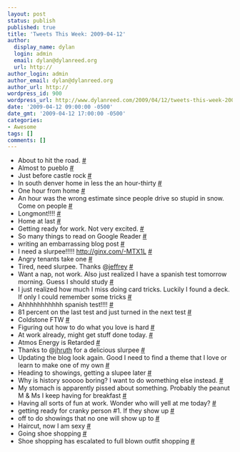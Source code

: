 ```yaml
---
layout: post
status: publish
published: true
title: 'Tweets This Week: 2009-04-12'
author:
  display_name: dylan
  login: admin
  email: dylan@dylanreed.org
  url: http://
author_login: admin
author_email: dylan@dylanreed.org
author_url: http://
wordpress_id: 900
wordpress_url: http://www.dylanreed.com/2009/04/12/tweets-this-week-2009-04-12/
date: '2009-04-12 09:00:00 -0500'
date_gmt: '2009-04-12 17:00:00 -0500'
categories:
- Awesome
tags: []
comments: []
---
```

<ul class="aktt_tweet_digest">
<li>About to hit the road. <a href="http://twitter.com/awesomeguy/statuses/1457601260">#</a></li>
<li>Almost to pueblo <a href="http://twitter.com/awesomeguy/statuses/1458832550">#</a></li>
<li>Just before castle rock <a href="http://twitter.com/awesomeguy/statuses/1459292961">#</a></li>
<li>In south denver home in less the an hour-thirty <a href="http://twitter.com/awesomeguy/statuses/1459429062">#</a></li>
<li>One hour from home <a href="http://twitter.com/awesomeguy/statuses/1459475029">#</a></li>
<li>An hour was the wrong estimate since people drive so stupid in snow. Come on people <a href="http://twitter.com/awesomeguy/statuses/1459496219">#</a></li>
<li>Longmont!!!! <a href="http://twitter.com/awesomeguy/statuses/1459585538">#</a></li>
<li>Home at last <a href="http://twitter.com/awesomeguy/statuses/1459879109">#</a></li>
<li>Getting ready for work. Not very excited. <a href="http://twitter.com/awesomeguy/statuses/1469190585">#</a></li>
<li>So many things to read on Google Reader <a href="http://twitter.com/awesomeguy/statuses/1469433701">#</a></li>
<li>writing an embarrassing blog post <a href="http://twitter.com/awesomeguy/statuses/1469630922">#</a></li>
<li>I need a slurpee!!!!! <a href="http://ginx.com/-MTX1L" rel="nofollow">http://ginx.com/-MTX1L</a> <a href="http://twitter.com/awesomeguy/statuses/1469794093">#</a></li>
<li>Angry tenants take one <a href="http://twitter.com/awesomeguy/statuses/1470315650">#</a></li>
<li>Tired, need slurpee. Thanks @<a href="http://twitter.com/jeffrey">jeffrey</a> <a href="http://twitter.com/awesomeguy/statuses/1470650034">#</a></li>
<li>Want a nap, not work. Also just realized I have a spanish test tomorrow morning. Guess I should study <a href="http://twitter.com/awesomeguy/statuses/1470880935">#</a></li>
<li>I just realized how much I miss doing card tricks. Luckily I found a deck. If only I could remember some tricks <a href="http://twitter.com/awesomeguy/statuses/1471770474">#</a></li>
<li>Ahhhhhhhhhhh spanish test!!!! <a href="http://twitter.com/awesomeguy/statuses/1477079727">#</a></li>
<li>81 percent on the last test and just turned in the next test <a href="http://twitter.com/awesomeguy/statuses/1477354442">#</a></li>
<li>Coldstone FTW <a href="http://twitter.com/awesomeguy/statuses/1480692006">#</a></li>
<li>Figuring out how to do what you love is hard <a href="http://twitter.com/awesomeguy/statuses/1480705176">#</a></li>
<li>At work already, might get stuff done today. <a href="http://twitter.com/awesomeguy/statuses/1483179546">#</a></li>
<li>Atmos Energy is Retarded <a href="http://twitter.com/awesomeguy/statuses/1483738916">#</a></li>
<li>Thanks to @<a href="http://twitter.com/jhruth">jhruth</a> for a delicious slurpee <a href="http://twitter.com/awesomeguy/statuses/1484196288">#</a></li>
<li>Updating the blog look again. Good I need to find a theme that I love or learn to make one of my own <a href="http://twitter.com/awesomeguy/statuses/1484299734">#</a></li>
<li>Heading to showings, getting a slupee later <a href="http://twitter.com/awesomeguy/statuses/1485492120">#</a></li>
<li>Why is history sooooo boring? I want to do womething else instead. <a href="http://twitter.com/awesomeguy/statuses/1486161623">#</a></li>
<li>My stomach is apparently pissed about something. Probably the peanut M &amp; Ms I keep having for breakfast <a href="http://twitter.com/awesomeguy/statuses/1490380616">#</a></li>
<li>Having all sorts of fun at work. Wonder who will yell at me today? <a href="http://twitter.com/awesomeguy/statuses/1490838083">#</a></li>
<li>getting ready for cranky person #1. If they show up <a href="http://twitter.com/awesomeguy/statuses/1491135044">#</a></li>
<li>off to do showings that no one will show up to <a href="http://twitter.com/awesomeguy/statuses/1492221404">#</a></li>
<li>Haircut, now I am sexy <a href="http://twitter.com/awesomeguy/statuses/1492264512">#</a></li>
<li>Going shoe shopping <a href="http://twitter.com/awesomeguy/statuses/1497542703">#</a></li>
<li>Shoe shopping has escalated to full blown outfit shopping <a href="http://twitter.com/awesomeguy/statuses/1498006025">#</a></li><br />
</ul></p>
